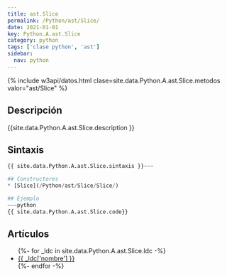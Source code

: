 ```yaml
---
title: ast.Slice
permalink: /Python/ast/Slice/
date: 2021-01-01
key: Python.A.ast.Slice
category: python
tags: ['clase python', 'ast']
sidebar: 
  nav: python
---
```


{% include w3api/datos.html clase=site.data.Python.A.ast.Slice.metodos valor="ast/Slice" %}

## Descripción
{{site.data.Python.A.ast.Slice.description }}

## Sintaxis
~~~python
{{ site.data.Python.A.ast.Slice.sintaxis }}~~~

## Constructores
* [Slice](/Python/ast/Slice/Slice/)

## Ejemplo
~~~python
{{ site.data.Python.A.ast.Slice.code}}
~~~

## Artículos
<ul>
{%- for _ldc in site.data.Python.A.ast.Slice.ldc -%}
   <li>
       <a href="{{_ldc['url'] }}">{{ _ldc['nombre'] }}</a>
   </li>
{%- endfor -%}
</ul>
